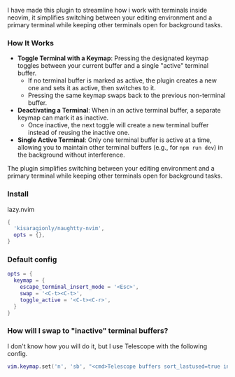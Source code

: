 
I have made this plugin to streamline how i work with terminals inside neovim, it simplifies switching between your editing environment and a primary terminal while keeping other terminals open for background tasks.

### How It Works

- **Toggle Terminal with a Keymap**: Pressing the designated keymap toggles between your current buffer and a single "active" terminal buffer.
    - If no terminal buffer is marked as active, the plugin creates a new one and sets it as active, then switches to it.
    - Pressing the same keymap swaps back to the previous non-terminal buffer.
- **Deactivating a Terminal**: When in an active terminal buffer, a separate keymap can mark it as inactive.
    - Once inactive, the next toggle will create a new terminal buffer instead of reusing the inactive one.
- **Single Active Terminal**: Only one terminal buffer is active at a time, allowing you to maintain other terminal buffers (e.g., for `npm run dev`) in the background without interference.

The plugin simplifies switching between your editing environment and a primary terminal while keeping other terminals open for background tasks.

### Install

lazy.nvim

```lua
{
  'kisaragionly/naughtty-nvim',
  opts = {},
}
```

### Default config

```lua
opts = {
  keymap = {
    escape_terminal_insert_mode = '<Esc>',
    swap = '<C-t><C-t>',
    toggle_active = '<C-t><C-r>',
  }
}
```

### How will I swap to "inactive" terminal buffers?

I don't know how you will do it, but I use Telescope with the following config.

```lua
vim.keymap.set('n', 'sb', "<cmd>Telescope buffers sort_lastused=true initial_mode=normal<CR>")
```
